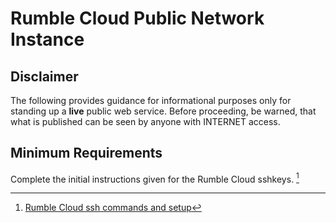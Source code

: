 # Rumble Cloud Public Network Instance

## Disclaimer

The following provides guidance for informational purposes only for standing
up a **live** public web service. Before proceeding, be warned, that what
is published can be seen by anyone with INTERNET access.

## Minimum Requirements

Complete the initial instructions given for the Rumble Cloud sshkeys. [^1]

[^1]: [Rumble Cloud ssh commands and setup](file://sshkeyspem.md)
